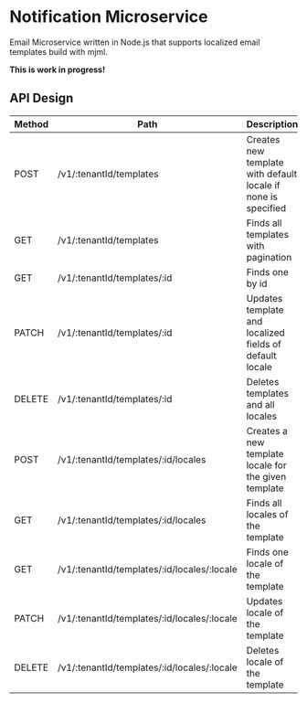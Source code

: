 # Notification Microservice

Email Microservice written in Node.js that supports localized email templates build with mjml.

**This is work in progress!**

## API Design

| Method | Path                                        | Description                                                   |
|--------|---------------------------------------------|---------------------------------------------------------------|
| POST   | /v1/:tenantId/templates                     | Creates new template with default locale if none is specified |
| GET    | /v1/:tenantId/templates                     | Finds all templates with pagination                           |
| GET    | /v1/:tenantId/templates/:id                 | Finds one by id                                               |
| PATCH  | /v1/:tenantId/templates/:id                 | Updates template and localized fields of default locale       |
| DELETE | /v1/:tenantId/templates/:id                 | Deletes templates and all locales                             |
| POST   | /v1/:tenantId/templates/:id/locales         | Creates a new template locale for the given template          |
| GET    | /v1/:tenantId/templates/:id/locales         | Finds all locales of the template                             |
| GET    | /v1/:tenantId/templates/:id/locales/:locale | Finds one locale of the template                              |
| PATCH  | /v1/:tenantId/templates/:id/locales/:locale | Updates locale of the template                                |
| DELETE | /v1/:tenantId/templates/:id/locales/:locale | Deletes locale of the template                                |
